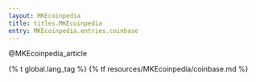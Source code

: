 ```yaml
---
layout: MKEcoinpedia
title: titles.MKEcoinpedia
entry: MKEcoinpedia.entries.coinbase
---
```


@MKEcoinpedia_article

{% t global.lang_tag %}
{% tf resources/MKEcoinpedia/coinbase.md %}

